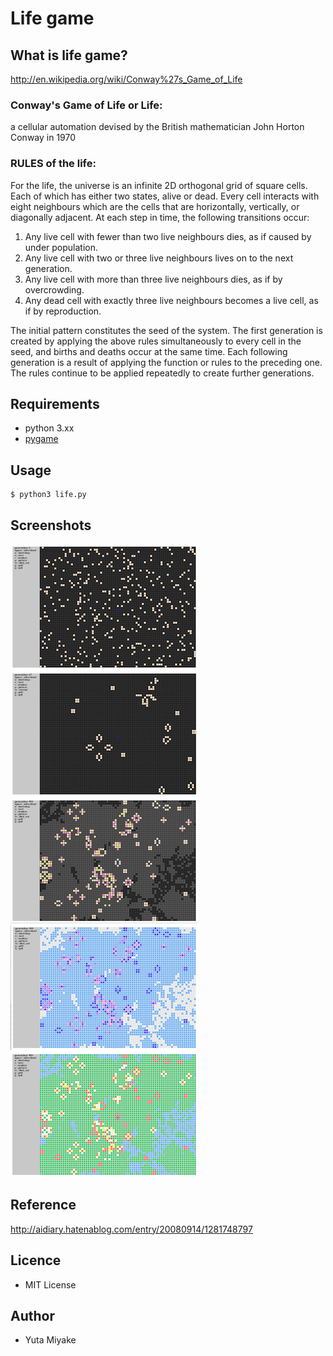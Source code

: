 # Life game

## What is life game?
http://en.wikipedia.org/wiki/Conway%27s_Game_of_Life

### Conway's Game of Life or Life: 
a cellular automation devised by the British 
mathematician John Horton Conway in 1970

### RULES of the life:
For the life, the universe is an infinite 2D orthogonal grid of square cells.
Each of which has either two states, alive or dead. Every cell interacts with
eight neighbours which are the cells that are horizontally, vertically, or 
diagonally adjacent. At each step in time, 
the following transitions occur:

1. Any live cell with fewer than two live neighbours dies, as if caused by under population.
2. Any live cell with two or three live neighbours lives on to the next generation. 
3. Any live cell with more than three live neighbours dies, as if by overcrowding.
4. Any dead cell with exactly three live neighbours becomes a live cell, as if by reproduction.

The initial pattern constitutes the seed of the system. The first generation is 
created by applying the above rules simultaneously to every cell in the 
seed, and births and deaths occur at the same time. Each following generation is 
a result of applying the function or rules to the preceding one. The rules 
continue to be applied repeatedly to create further generations.

## Requirements
* python 3.xx
* [pygame](http://www.pygame.org/download.shtml)

## Usage
```bash
$ python3 life.py
```

## Screenshots
![Alt initial cells](/screenshots/screenshot1.png?raw=true "initial cells")
![Alt starts](/screenshots/screenshot2.png?raw=true "starts")
![Alt pattern1](/screenshots/screenshot3.png?raw=true "pattern1")
![Alt pattern2](/screenshots/screenshot4.png?raw=true "pattern2")
![Alt pattern3](/screenshots/screenshot5.png?raw=true "pattern3")

## Reference
http://aidiary.hatenablog.com/entry/20080914/1281748797

## Licence
* MIT License

## Author
* Yuta Miyake